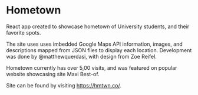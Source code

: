 # Hometown

React app created to showcase hometown of University students, and their favorite spots.

The site uses uses imbedded Google Maps API information, images, and descriptions mapped from JSON files to display each location. Development was done by @matthewquerdasi, with design from Zoe Reifel.

Hometown currently has over 5,00 visits, and was featured on popular website showcasing site Maxi Best-of.

Site can be found by visiting https://hmtwn.co/.
